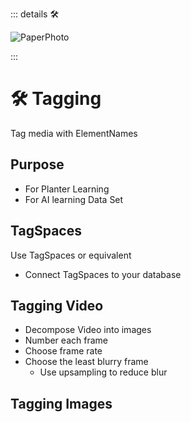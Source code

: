 ::: details 🛠

![PaperPhoto](/PaperPhoto/0019.jpg)

:::

# 🛠 Tagging

Tag media with ElementNames 

## Purpose

- For Planter Learning
- For AI learning Data Set

## TagSpaces

Use TagSpaces or equivalent
- Connect TagSpaces to your database

## Tagging Video

- Decompose Video into images
- Number each frame
- Choose frame rate
- Choose the least blurry frame
    - Use upsampling to reduce blur

## Tagging Images



